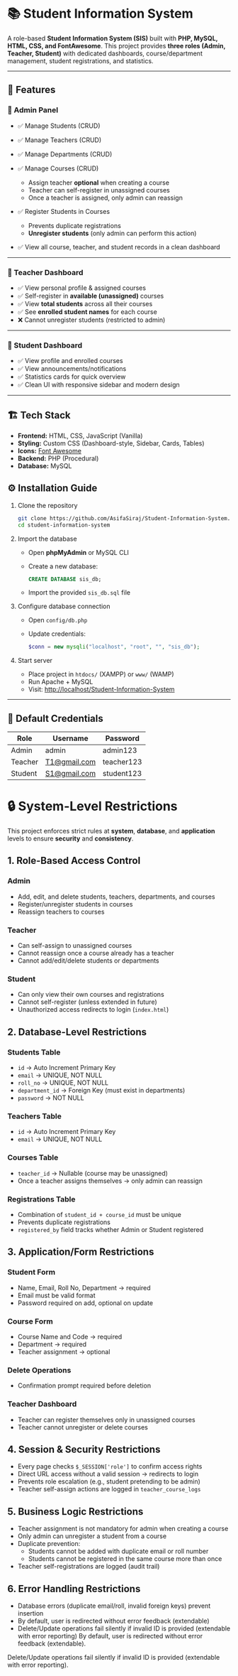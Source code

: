 # 📚 Student Information System

A role-based **Student Information System (SIS)** built with **PHP, MySQL, HTML, CSS, and FontAwesome**.
This project provides **three roles (Admin, Teacher, Student)** with dedicated dashboards, course/department management, student registrations, and statistics.

---

## 🚀 Features

### 🔹 Admin Panel

* ✅ Manage Students (CRUD)
* ✅ Manage Teachers (CRUD)
* ✅ Manage Departments (CRUD)
* ✅ Manage Courses (CRUD)

  * Assign teacher **optional** when creating a course
  * Teacher can self-register in unassigned courses
  * Once a teacher is assigned, only admin can reassign
* ✅ Register Students in Courses

  * Prevents duplicate registrations
  * **Unregister students** (only admin can perform this action)
* ✅ View all course, teacher, and student records in a clean dashboard

---

### 🔹 Teacher Dashboard

* ✅ View personal profile & assigned courses
* ✅ Self-register in **available (unassigned)** courses
* ✅ View **total students** across all their courses
* ✅ See **enrolled student names** for each course
* ❌ Cannot unregister students (restricted to admin)

---

### 🔹 Student Dashboard

* ✅ View profile and enrolled courses
* ✅ View announcements/notifications
* ✅ Statistics cards for quick overview
* ✅ Clean UI with responsive sidebar and modern design

---

## 🏗️ Tech Stack

* **Frontend:** HTML, CSS, JavaScript (Vanilla)
* **Styling:** Custom CSS (Dashboard-style, Sidebar, Cards, Tables)
* **Icons:** [Font Awesome](https://fontawesome.com/)
* **Backend:** PHP (Procedural)
* **Database:** MySQL

## ⚙️ Installation Guide

1. Clone the repository

   ```bash
   git clone https://github.com/AsifaSiraj/Student-Information-System.git
   cd student-information-system
   ```

2. Import the database

   * Open **phpMyAdmin** or MySQL CLI
   * Create a new database:

     ```sql
     CREATE DATABASE sis_db;
     ```
   * Import the provided `sis_db.sql` file

3. Configure database connection

   * Open `config/db.php`
   * Update credentials:

     ```php
     $conn = new mysqli("localhost", "root", "", "sis_db");
     ```

4. Start server

   * Place project in `htdocs/` (XAMPP) or `www/` (WAMP)
   * Run Apache + MySQL
   * Visit: [http://localhost/Student-Information-System](http://localhost/Student-Information-System)

---

## 🔐 Default Credentials

| Role    | Username | Password |
| ------- | -------- | -------- |
| Admin   | admin    | admin123 |
| Teacher | T1@gmail.com | teacher123  |
| Student | S1@gmail.com | student123  |

# 🔒 System-Level Restrictions

This project enforces strict rules at **system**, **database**, and **application** levels to ensure **security** and **consistency**.

## 1. Role-Based Access Control

### Admin
- Add, edit, and delete students, teachers, departments, and courses
- Register/unregister students in courses
- Reassign teachers to courses

### Teacher
- Can self-assign to unassigned courses
- Cannot reassign once a course already has a teacher
- Cannot add/edit/delete students or departments

### Student
- Can only view their own courses and registrations
- Cannot self-register (unless extended in future)
- Unauthorized access redirects to login (`index.html`)

## 2. Database-Level Restrictions

### Students Table
- `id` → Auto Increment Primary Key
- `email` → UNIQUE, NOT NULL
- `roll_no` → UNIQUE, NOT NULL
- `department_id` → Foreign Key (must exist in departments)
- `password` → NOT NULL

### Teachers Table
- `id` → Auto Increment Primary Key
- `email` → UNIQUE, NOT NULL

### Courses Table
- `teacher_id` → Nullable (course may be unassigned)
- Once a teacher assigns themselves → only admin can reassign

### Registrations Table
- Combination of `student_id + course_id` must be unique
- Prevents duplicate registrations
- `registered_by` field tracks whether Admin or Student registered

## 3. Application/Form Restrictions

### Student Form
- Name, Email, Roll No, Department → required
- Email must be valid format
- Password required on add, optional on update

### Course Form
- Course Name and Code → required
- Department → required
- Teacher assignment → optional

### Delete Operations
- Confirmation prompt required before deletion

### Teacher Dashboard
- Teacher can register themselves only in unassigned courses
- Teacher cannot unregister or delete courses

## 4. Session & Security Restrictions
- Every page checks `$_SESSION['role']` to confirm access rights
- Direct URL access without a valid session → redirects to login
- Prevents role escalation (e.g., student pretending to be admin)
- Teacher self-assign actions are logged in `teacher_course_logs`

## 5. Business Logic Restrictions
- Teacher assignment is not mandatory for admin when creating a course
- Only admin can unregister a student from a course
- Duplicate prevention:
  - Students cannot be added with duplicate email or roll number
  - Students cannot be registered in the same course more than once
- Teacher self-registrations are logged (audit trail)

## 6. Error Handling Restrictions
- Database errors (duplicate email/roll, invalid foreign keys) prevent insertion
- By default, user is redirected without error feedback (extendable)
- Delete/Update operations fail silently if invalid ID is provided (extendable with error reporting)
By default, user is redirected without error feedback (extendable).

Delete/Update operations fail silently if invalid ID is provided (extendable with error reporting).
